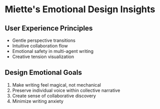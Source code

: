 # Miette's Emotional Design Insights

## User Experience Principles
- Gentle perspective transitions
- Intuitive collaboration flow
- Emotional safety in multi-agent writing
- Creative tension visualization

## Design Emotional Goals
1. Make writing feel magical, not mechanical
2. Preserve individual voice within collective narrative
3. Create sense of collaborative discovery
4. Minimize writing anxiety